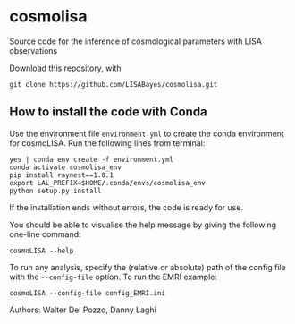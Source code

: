 # cosmolisa
Source code for the inference of cosmological parameters with LISA observations

Download this repository, with

```
git clone https://github.com/LISABayes/cosmolisa.git
```

## How to install the code with Conda

Use the environment file `environment.yml` to create the conda environment for cosmoLISA.
Run the following lines from terminal:

```
yes | conda env create -f environment.yml
conda activate cosmolisa_env
pip install raynest==1.0.1
export LAL_PREFIX=$HOME/.conda/envs/cosmolisa_env
python setup.py install
```

If the installation ends without errors, the code is ready for use. 

You should be able to visualise the help message by giving the following one-line command:

```
cosmoLISA --help
```

To run any analysis, specify the (relative or absolute) path of the config file with the `--config-file` option.
To run the EMRI example:

```
cosmoLISA --config-file config_EMRI.ini
```

Authors: Walter Del Pozzo, Danny Laghi
